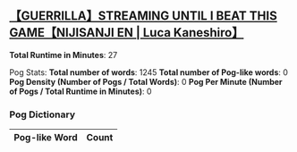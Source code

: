 ## [【GUERRILLA】STREAMING UNTIL I BEAT THIS GAME【NIJISANJI EN | Luca Kaneshiro】](https://www.youtube.com/watch?v=pL6I9Lc1IXM)
**Total Runtime in Minutes**: 27

Pog Stats:
   **Total number of words**: 1245
   **Total number of Pog-like words**: 0
   **Pog Density (Number of Pogs / Total Words)**: 0
   **Pog Per Minute (Number of Pogs / Total Runtime in Minutes)**: 0

### Pog Dictionary
Pog-like Word | Count
--- | ---
